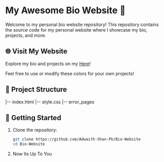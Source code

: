 # My Awesome Bio Website 🚀

Welcome to my personal bio website repository! This repository contains the source code for my personal website where I showcase my bio, projects, and more.

## 🌐 Visit My Website
Explore my bio and projects on my [Here](https://adwaithshan.rf.gd)!

Feel free to use or modify these colors for your own projects!

## 📂 Project Structure
|-- index.html
|-- style.css
|-- error_pages


## 🚀 Getting Started
1. Clone the repository:
   ```bash
   git clone https://github.com/Adwaith-Shan-Pk/Bio-Website
   cd Bio-Website
2. Now Its Up To You 

